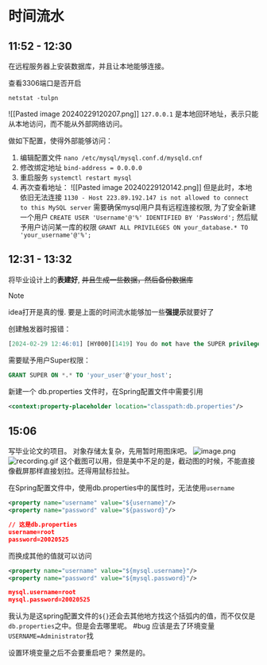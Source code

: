 # 时间流水
## 11:52 - 12:30
在远程服务器上安装数据库，并且让本地能够连接。

查看3306端口是否开启
```shell
netstat -tulpn
```
![[Pasted image 20240229120207.png]]
`127.0.0.1` 是本地回环地址，表示只能从本地访问，而不能从外部网络访问。

做如下配置，使得外部能够访问：
1. 编辑配置文件 `nano /etc/mysql/mysql.conf.d/mysqld.cnf`
2. 修改绑定地址 `bind-address = 0.0.0.0`
3. 重启服务 `systemctl restart mysql`
4. 再次查看地址：
![[Pasted image 20240229120142.png]]
但是此时，本地依旧无法连接
`1130 - Host 223.89.192.147 is not allowed to connect to this MySQL server`
需要确保mysql用户具有远程连接权限, 为了安全新建一个用户
`CREATE USER 'Username'@'%' IDENTIFIED BY 'PassWord';`
然后赋予用户访问某一库的权限
`GRANT ALL PRIVILEGES ON your_database.* TO 'your_username'@'%';`

## 12:31 - 13:32
将毕业设计上的**表建好**, ~~并且生成一些数据，然后备份数据库~~

> [!NOTE] 
> idea打开是真的慢.
> 要是上面的时间流水能够加一些**强提示**就要好了
> 

创建触发器时报错：
```sql
[2024-02-29 12:46:01] [HY000][1419] You do not have the SUPER privilege and binary logging is enabled (you *might* want to use the less safe log_bin_trust_function_creators variable)
```
需要赋予用户Super权限：
```sql
GRANT SUPER ON *.* TO 'your_user'@'your_host';
```

新建一个 db.properties 文件时，在Spring配置文件中需要引用
```xml
<context:property-placeholder location="classpath:db.properties"/>
```

## 15:06
写毕业论文的项目。
对象存储太复杂，先用暂时用图床吧。
![image.png](http://s9lyq37of.hb-bkt.clouddn.com/20240229161953.png)
![recording.gif](http://s9lyq37of.hb-bkt.clouddn.com/recording.gif)
这个截图可以用，但是美中不足的是，截动图的时候，不能直接像截屏那样直接划拉。还得用鼠标拉扯。

在Spring配置文件中，使用db.properties中的属性时，无法使用`username`
```xml
<property name="username" value="${username}"/>  
<property name="password" value="${password}"/>
```
```json
// 这是db.properties
username=root  
password=20020525
```
而换成其他的值就可以访问
```xml
<property name="username" value="${mysql.username}"/>  
<property name="password" value="${mysql.password}"/>
```
```json
mysql.username=root  
mysql.password=20020525
```
我认为是这spring配置文件的`${}`还会去其他地方找这个括弧内的值，而不仅仅是 `db.properties`之中。但是会去哪里呢。 #bug
应该是去了环境变量`USERNAME=Administrator`找


设置环境变量之后不会要重启吧？
果然是的。